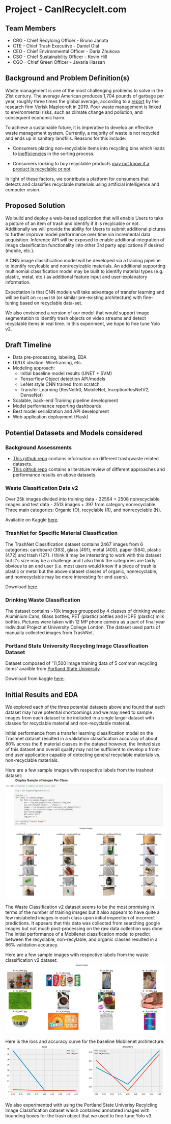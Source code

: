 # Project - CanIRecycleIt.com

## Team Members

* CRO - Chief Recylcing Officer - Bruno Janota
* CTE - Chief Trash Executive - Daniel Olal
* CEO - Chief Environmental Officer - Daria Zhukova
* CSO - Chief Sustainability Officer - Kevin Hill
* CGO - Chief Green Officer - Javaria Hassan

## Background and Problem Definition(s)

Waste management is one of the most challenging problems to solve in the 21st century. The average American produces 1,704 pounds of garbage per year, roughly three times the global average, according to a [report](https://www.globalcitizen.org/en/content/americans-produce-most-waste/#:~:text=The%20average%20American%20produces%201%2C704,the%20research%20firm%20Verisk%20Maplecroft.) by the research firm Verisk Maplecroft in 2019. Poor waste management is linked to environmental risks, such as climate change and pollution, and consequent economic harm.

To achieve a sustainable future, it is imperative to develop an effective waste management system. Currently, a majority of waste is not recycled and ends up in sanitary landfills. Reasons for this include:

* Consumers placing non-recyclable items into recycling bins which leads to [inefficiencies](https://www.valleywasteservice.com/valley-waste-news/what-happens-if-you-put-non-recyclable-items-into-recycling-4034) in the sorting process.

* Consumers looking to buy recyclable products [may not know if a product is recyclable or not](https://news.slashdot.org/story/21/09/09/153219/california-aims-to-ban-recycling-symbols-on-things-that-arent-recyclable).

In light of these factors, we contribute a platform for consumers that detects and classifies recyclable materials using artificial intelligence and computer vision.

## Proposed Solution

We build and deploy a web-based application that will enable Users to take a picture of an item of trash and identify if it is recylcable or not.  Additionally we will provide the ability for Users to submit additional pictures to further improve model performance over time via incremental data acquisition.  Inference API will be exposed to enable additional integration of image classification functionality into other 3rd party applications if desired (mobile, etc.).

A CNN image classification model will be developed via a training pipeline to identify recylcable and non/recylcable materials.  An additional supporting multinomial classification model may be built to identify material types (e.g. plastic, metal, etc.) as additional feature input and user-explanatory information.

Expectation is that CNN models will take advantage of transfer learning and will be built on `resnet50` (or similar pre-existing architecture) with fine-tuning based on recyclable data-set.

We also envisioned a version of our model that would support image segmentation to identify trash objects on video streams and detect recyclable items in real time. In this experiment, we hope to fine tune Yolo v3.

## Draft Timeline

* Data pre-processing, labeling, EDA
* UI/UX ideation: Wireframing, etc.
* Modeling approach:
  * Initial baseline model results (UNET + SVM)
  * Tensorflow Object detection API/models
  * LeNet style CNN trained from scratch
  * Transfer Learning (ResNet50, MobileNet, InceptionResNetV2, DenseNet)
* Scalable, back-end Training pipeline development
* Model performance reporting dashboards
* Best model serialization and API development
* Web application deployment (Flask)

## Potential Datasets and Models considered

### Background Assessments

* [This github repo](https://github.com/AgaMiko/waste-datasets-review) contains information on different trash/waste related datasets.
* [This github repo](https://github.com/majsylw/litter-detection-review) contains a literature review of different approaches and performance results on above datasets.

### Waste Classification Data v2

Over 25k images divided into training data - 22564 + 2508 nonrecyclable images and test data - 2513 images + 397 from category nonrecyclable. Three main categories: Organic (O), recyclable (R), and nonrecyclable (N).

Available on Kaggle [here](https://www.kaggle.com/techsash/waste-classification-data).

### TrashNet for Specific Material Classification

The TrashNet Classification dataset contains 2467 images from 6 categories: cardboard (393), glass (491), metal (400), paper (584), plastic (472) and trash (127). I think it may be interesting to work with this dataset but it's size may be a challenge and I also think the categories are fairly obvious to an end user (i.e. most users would know if a piece of trash is plastic or metal but the above dataset classes of organic, nonrecyclable, and nonrecyclable may be more interesting for end users).

Download [here](https://github.com/garythung/trashnet/blob/master/data/dataset-resized.zip).

### Drinking Waste Classification

The dataset contains ~10k images groupped by 4 classes of drinking waste: Aluminium Cans, Glass bottles, PET (plastic) bottles and HDPE (plastic) milk bottles. Pictures were taken with 12 MP phone camera as a part of final year Individual Project at University College London. The dataset used parts of manually collected images from TrashNet.

### Portland State University Recycling Image Classification Dataset

Dataset composed of '11,500 image training data of 5 common recycling items' availble from [Portland State University](http://web.cecs.pdx.edu/~singh/rcyc-web/index.html).

Download from kaggle [here](https://www.kaggle.com/arkadiyhacks/drinking-waste-classification).

## Initial Results and EDA

We explored each of the three potential datasets above and found that each dataset may have potential shortcomings and we may need to sample images from each dataset to be included in a single larger dataset with classes for recyclable material and non-recyclable material.

Initial performance from a transfer learning classification model on the Trashnet dataset resulted in a validation classification accuracy of about 80% across the 6 material classes in the dataset however, the limited size of this dataset and overall quality may not be sufficient to develop a front-end user application capable of detecting general recyclable materials vs. non-recyclable materials.

Here are a few sample images with respective labels from the trashnet dataset:
![](./trashnet_sample_imgs.JPG)

The Waste Classification v2 dataset seems to be the most promising in terms of the number of training images but it also appears to have quite a few mislabeled images in each class upon initial inspection of incorrect predictions. It appears that this data was collected from searching google images but not much post-processing on the raw data collection was done. The initial performance of a Mobilenet classification model to predict between the recyclable, non-recylable, and organic classes resulted in a 86% validation accuracy. 

Here are a few sample images with respective labels from the waste classification v2 dataset:
![](./waste_classification_sample_imgs.JPG)

Here is the loss and accuracy curve for the baseline Mobilenet architecture:
![](./waste_classification_baseline_accuracy.JPG)


We also experimented with using the Portland State Univerisy Recylcling Image Classification dataset which contained annotated images with bounding boxes for the trash object that we used to fine-tune Yolo v3. 
